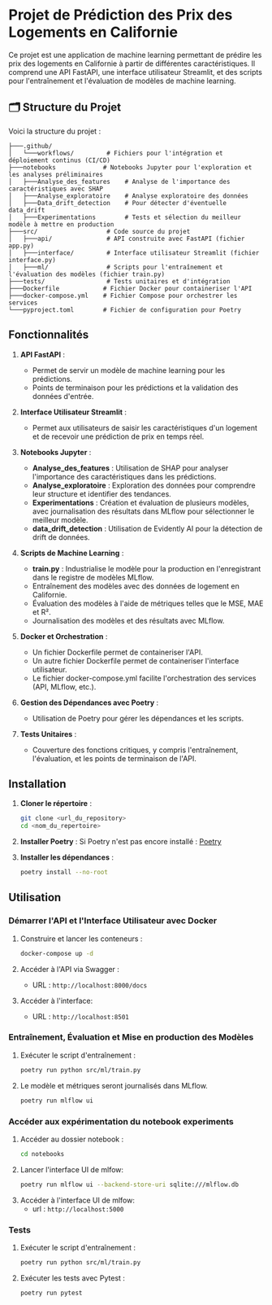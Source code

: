 # Projet de Prédiction des Prix des Logements en Californie

Ce projet est une application de machine learning permettant de prédire les prix des logements en Californie à partir de différentes caractéristiques. Il comprend une API FastAPI, une interface utilisateur Streamlit, et des scripts pour l'entraînement et l'évaluation de modèles de machine learning.

## 🗂️ Structure du Projet

Voici la structure du projet :

```
├───.github/
│   └───workflows/         # Fichiers pour l'intégration et déploiement continus (CI/CD)
├───notebooks             # Notebooks Jupyter pour l'exploration et les analyses préliminaires
│   ├───Analyse_des_features    # Analyse de l'importance des caractéristiques avec SHAP
│   ├───Analyse_exploratoire    # Analyse exploratoire des données
│   ├───Data_drift_detection    # Pour détecter d'éventuelle data_drift
│   ├───Experimentations        # Tests et sélection du meilleur modèle à mettre en production
├───src/                   # Code source du projet
│   ├───api/               # API construite avec FastAPI (fichier app.py)
│   ├───interface/         # Interface utilisateur Streamlit (fichier interface.py)
│   ├───ml/                # Scripts pour l'entraînement et l'évaluation des modèles (fichier train.py)
├───tests/                 # Tests unitaires et d'intégration
├───Dockerfile            # Fichier Docker pour containeriser l'API
├───docker-compose.yml    # Fichier Compose pour orchestrer les services
└───pyproject.toml        # Fichier de configuration pour Poetry
```

## Fonctionnalités

1. **API FastAPI** :
   - Permet de servir un modèle de machine learning pour les prédictions.
   - Points de terminaison pour les prédictions et la validation des données d'entrée.

2. **Interface Utilisateur Streamlit** :
   - Permet aux utilisateurs de saisir les caractéristiques d'un logement et de recevoir une prédiction de prix en temps réel.

3. **Notebooks Jupyter** :
   - **Analyse_des_features** : Utilisation de SHAP pour analyser l'importance des caractéristiques dans les prédictions.
   - **Analyse_exploratoire** : Exploration des données pour comprendre leur structure et identifier des tendances.
   - **Experimentations** : Création et évaluation de plusieurs modèles, avec journalisation des résultats dans MLflow pour sélectionner le meilleur modèle.
   - **data_drift_detection** : Utilisation de Evidently AI pour la détection de drift de données. 

4. **Scripts de Machine Learning** :
   - **train.py** : Industrialise le modèle pour la production en l'enregistrant dans le registre de modèles MLflow.
   - Entraînement des modèles avec des données de logement en Californie.
   - Évaluation des modèles à l'aide de métriques telles que le MSE, MAE et R².
   - Journalisation des modèles et des résultats avec MLflow.

5. **Docker et Orchestration** :
   - Un fichier Dockerfile permet de containeriser l'API.
   - Un autre fichier Dockerfile permet de containeriser l'interface utilisateur.
   - Le fichier docker-compose.yml facilite l'orchestration des services (API, MLflow, etc.).

6. **Gestion des Dépendances avec Poetry** :
   - Utilisation de Poetry pour gérer les dépendances et les scripts.

7. **Tests Unitaires** :
   - Couverture des fonctions critiques, y compris l'entraînement, l'évaluation, et les points de terminaison de l'API.


## Installation

1. **Cloner le répertoire** :
   ```bash
   git clone <url_du_repository>
   cd <nom_du_repertoire>
   ```

2. **Installer Poetry** :
   Si Poetry n'est pas encore installé : [Poetry](https://python-poetry.org/docs/)

3. **Installer les dépendances** :
   ```bash
   poetry install --no-root
   ```

## Utilisation

### Démarrer l'API et l'Interface Utilisateur avec Docker

1. Construire et lancer les conteneurs :
   ```bash
   docker-compose up -d
   ```
2. Accéder à l'API via Swagger :
   - URL : `http://localhost:8000/docs`

3. Accéder à l'interface:
   - URL : `http://localhost:8501`

### Entraînement, Évaluation et Mise en production des Modèles

1. Exécuter le script d'entraînement :
   ```bash
   poetry run python src/ml/train.py
   ```
2. Le modèle et métriques seront journalisés dans MLflow.
   ```bash
   poetry run mlflow ui
   ```
### Accéder aux expérimentation du notebook experiments

1. Accéder au dossier notebook :
   ```bash
   cd notebooks
   ```
2. Lancer l'interface UI de mlfow:
   ```bash
   poetry run mlflow ui --backend-store-uri sqlite:///mlflow.db
   ```
3. Accéder à l'interface UI de mlfow:
   - url : `http://localhost:5000`
### Tests

1. Exécuter le script d'entraînement :
   ```bash
   poetry run python src/ml/train.py
   ```

2. Exécuter les tests avec Pytest :
   ```bash
   poetry run pytest
   ```